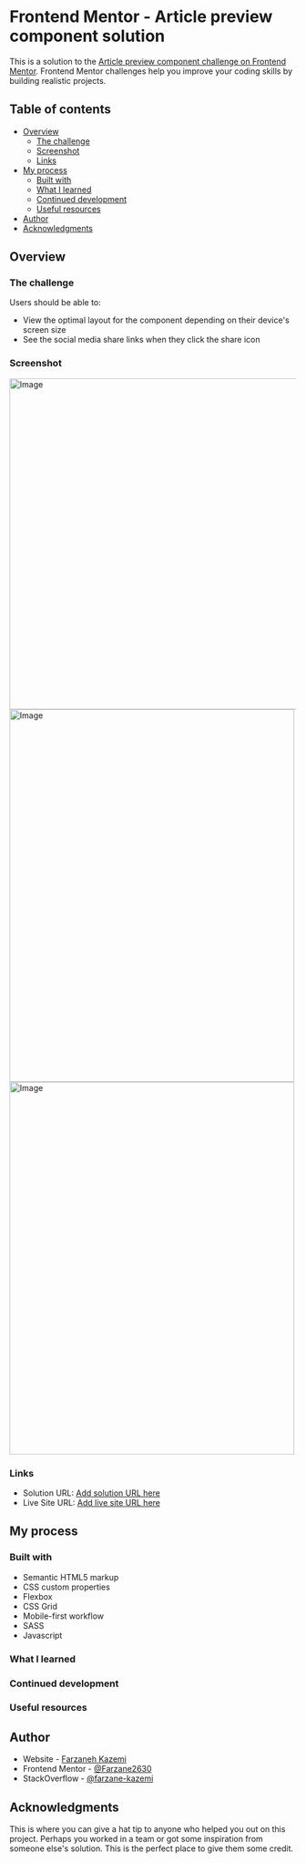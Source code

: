 # Frontend Mentor - Article preview component solution

This is a solution to the [Article preview component challenge on Frontend Mentor](https://www.frontendmentor.io/challenges/article-preview-component-dYBN_pYFT). Frontend Mentor challenges help you improve your coding skills by building realistic projects.

## Table of contents

- [Overview](#overview)
  - [The challenge](#the-challenge)
  - [Screenshot](#screenshot)
  - [Links](#links)
- [My process](#my-process)
  - [Built with](#built-with)
  - [What I learned](#what-i-learned)
  - [Continued development](#continued-development)
  - [Useful resources](#useful-resources)
- [Author](#author)
- [Acknowledgments](#acknowledgments)

## Overview

### The challenge

Users should be able to:

- View the optimal layout for the component depending on their device's screen size
- See the social media share links when they click the share icon

### Screenshot

<img width="1314" height="581" alt="Image" src="https://github.com/user-attachments/assets/78082fb2-f49c-4bba-b965-ba41e088f41a" />
<img width="500" height="654" alt="Image" src="https://github.com/user-attachments/assets/97731485-f4cd-4e76-bf30-4f61eae78997" />
<img width="500" height="654" alt="Image" src="https://github.com/user-attachments/assets/3fea6f1e-2efb-44cd-8f41-89bd542871d4" />

### Links

- Solution URL: [Add solution URL here](https://github.com/Farzane2630/frontend-mentor-projects-article-preview-component?tab=readme-ov-file)
- Live Site URL: [Add live site URL here](https://frontend-mentor-projects-article-pr.vercel.app/)

## My process

### Built with

- Semantic HTML5 markup
- CSS custom properties
- Flexbox
- CSS Grid
- Mobile-first workflow
- SASS
- Javascript

### What I learned

### Continued development

### Useful resources

## Author

- Website - [Farzaneh Kazemi](https://verdant-bienenstitch-220a6d.netlify.app/)
- Frontend Mentor - [@Farzane2630](https://www.frontendmentor.io/profile/Farzane2630)
- StackOverflow - [@farzane-kazemi](https://stackoverflow.com/users/19888516/farzane-kazemi)

## Acknowledgments

This is where you can give a hat tip to anyone who helped you out on this project. Perhaps you worked in a team or got some inspiration from someone else's solution. This is the perfect place to give them some credit.

